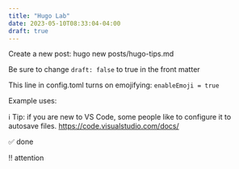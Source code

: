 ```yaml
---
title: "Hugo Lab"
date: 2023-05-10T08:33:04-04:00
draft: true
---
```


Create a new post: hugo new posts/hugo-tips.md

Be sure to change ```draft: false``` to true in the front matter

This line in config.toml turns on emojifying: ```enableEmoji = true```

Example uses:

:information_source: Tip: if you are new to VS Code, some people like to configure it to autosave files. https://code.visualstudio.com/docs/

:white_check_mark: done

:bangbang: attention

